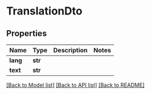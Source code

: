 # TranslationDto

## Properties
Name | Type | Description | Notes
------------ | ------------- | ------------- | -------------
**lang** | **str** |  | 
**text** | **str** |  | 

[[Back to Model list]](../README.md#documentation-for-models) [[Back to API list]](../README.md#documentation-for-api-endpoints) [[Back to README]](../README.md)

